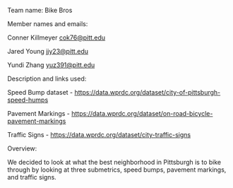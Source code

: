 Team name: Bike Bros

Member names and emails: 

  Conner Killmeyer cok76@pitt.edu
  
  Jared Young jjy23@pitt.edu
  
  Yundi Zhang yuz391@pitt.edu

Description and links used:
  
  Speed Bump dataset - https://data.wprdc.org/dataset/city-of-pittsburgh-speed-humps
  
  Pavement Markings - https://data.wprdc.org/dataset/on-road-bicycle-pavement-markings
  
  Traffic Signs - https://data.wprdc.org/dataset/city-traffic-signs
  

Overview:
  
  We decided to look at what the best neighborhood in Pittsburgh is to bike through by looking at three submetrics, speed bumps, pavement markings, and traffic signs.
